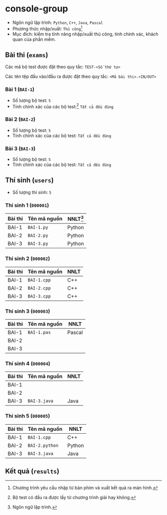 # console-group

- Ngôn ngữ lập trình: `Python`, `C++`, `Java`, `Pascal`
- Phương thức nhập/xuất: `Thủ công`[^1]
- Mục đích: kiểm tra tính năng nhập/xuất thủ công, tính chính xác, khách quan của phần mềm.

## Bài thi (`exams`)

Các mã bộ test được đặt theo quy tắc: `TEST-<Số thứ tự>`

Các tên tệp đầu vào/đầu ra được đặt theo quy tắc: `<Mã bài thi>.<IN/OUT>`

### Bài 1 (`BAI-1`)

- Số lượng bộ test: `5`
- Tính chính xác của các bộ test:[^2] `Tất cả đều đúng`

### Bài 2 (`BAI-2`)

- Số lượng bộ test: `5`
- Tính chính xác của các bộ test: `Tất cả đều đúng`

### Bài 3 (`BAI-3`)

- Số lượng bộ test: `5`
- Tính chính xác của các bộ test: `Tất cả đều đúng`

## Thí sinh (`users`)

- Số lượng thí sinh: `5`

### Thí sinh 1 (`000001`)

| Bài thi | Tên mã nguồn | NNLT[^3] |
| ------- | ------------ | -------- |
| BAI-1   | `BAI-1.py`   | Python   |
| BAI-2   | `BAI-2.py`   | Python   |
| BAI-3   | `BAI-3.py`   | Python   |

### Thí sinh 2 (`000002`)

| Bài thi | Tên mã nguồn | NNLT |
| ------- | ------------ | ---- |
| BAI-1   | `BAI-1.cpp`  | C++  |
| BAI-2   | `BAI-2.cpp`  | C++  |
| BAI-3   | `BAI-3.cpp`  | C++  |

### Thí sinh 3 (`000003`)

| Bài thi | Tên mã nguồn | NNLT   |
| ------- | ------------ | ------ |
| BAI-1   | `BAI-1.pas`  | Pascal |
| BAI-2   |              |        |
| BAI-3   |              |        |

### Thí sinh 4 (`000004`)

| Bài thi | Tên mã nguồn | NNLT |
| ------- | ------------ | ---- |
| BAI-1   |              |      |
| BAI-2   |              |      |
| BAI-3   | `BAI-3.java` | Java |

### Thí sinh 5 (`000005`)

| Bài thi | Tên mã nguồn   | NNLT   |
| ------- | -------------- | ------ |
| BAI-1   | `BAI-1.cpp`    | C++    |
| BAI-2   | `BAI-2.python` | Python |
| BAI-3   | `BAI-3.java`   | Java   |

## Kết quả (`results`)

[^1]: Chương trình yêu cầu nhập từ bàn phím và xuất kết quả ra màn hình.
[^2]: Bộ test có đầu ra được lấy từ chương trình giải hay không.
[^3]: Ngôn ngữ lập trình.

